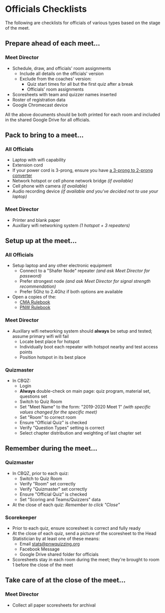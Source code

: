 # Officials Checklists

The following are checklists for officials of various types based on the stage
of the meet.

## Prepare ahead of each meet...

### Meet Director

- Schedule, draw, and officials' room assignments
    - Include all details on the officials' version
    - Exclude from the coaches' version:
        - Quiz start times for all but the first quiz after a break
        - Officials' room assignments
- Scoresheets with team and quizzer names inserted
- Roster of registration data
- Google Chromecast device

All the above documents should be both printed for each room and included in the
shared Google Drive for all officials.

## Pack to bring to a meet...

### All Officials

- Laptop with wifi capability
- Extension cord
- If your power cord is 3-prong, ensure you have [a 3-prong to 2-prong converter](http://www.amazon.com/CableWholesale-Wholesale-Grounding-Converter-30W1-32200/dp/B000I96AUM)
- Network hotspot or cell phone network bridge *(if available)*
- Cell phone with camera *(if available)*
- Audio recording device  *(if available and you've decided not to use your laptop)*

### Meet Director

- Printer and blank paper
- Auxillary wifi networking system *(1 hotspot + 3 repeaters)*

## Setup up at the meet...

### All Officials

- Setup laptop and any other electronic equipment
    - Connect to a "Shafer Node" repeater *(and ask Meet Director for password)*
    - Prefer strongest node *(and ask Meet Director for signal strength recommendation)*
    - Prefer 5Ghz to 2.4Ghz if both options are available
- Open a copies of the:
    - [CMA Rulebook](/references_for_quizzing/CMA_rule_book.md)
    - [PNW Rulebook](/references_for_quizzing/PNW_rules.md)

### Meet Director

- Auxillary wifi networking system should **always** be setup and tested; assume primary wifi will fail
    - Locate best place for hotspot
    - Individually boot each repeater with hotspot nearby and test access points
    - Position hotspot in its best place

### Quizmaster

- In CBQZ:
    - Login
    - **Always** double-check on main page: quiz program, material set, questions set
    - Switch to Quiz Room
    - Set "Meet Name" to the form: "2019-2020 Meet 1" *(with specific values changed for the specific meet)*
    - Set "Room" to correct room
    - Ensure "Official Quiz" is checked
    - Verify "Question Types" setting is correct
    - Select chapter distribution and weighting of last chapter set

## Remember during the meet...

### Quizmaster

- In CBQZ, prior to each quiz:
    - Switch to Quiz Room
    - Verify "Room" set correctly
    - Verify "Quizmaster" set correctly
    - Ensure "Official Quiz" is checked
    - Set "Scoring and Teams/Quizzers" data
- At the close of each quiz: *Remember to click "Close"*

### Scorekeeper

- Prior to each quiz, ensure scoresheet is correct and fully ready
- At the close of each quiz, send a picture of the scoresheet to the Head Statistician by at least one of
  these means:
    - Email [stats@pnwquizzing.org](mailto:stats@pnwquizzing.org)
    - Facebook Message
    - Google Drive shared folder for officials
- Scoresheets stay in each room during the meet; they're brought to room 1 before the close of the meet

## Take care of at the close of the meet...

### Meet Director

- Collect all paper scoresheets for archival
